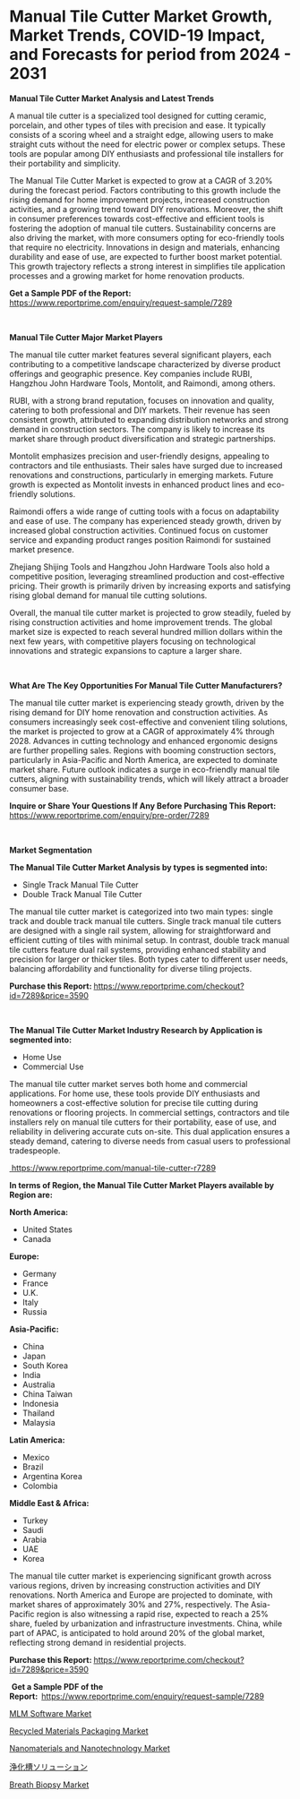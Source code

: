 <p><h1>Manual Tile Cutter Market Growth, Market Trends, COVID-19 Impact, and Forecasts for period from 2024 - 2031</h1></p><p><strong>Manual Tile Cutter Market Analysis and Latest Trends</strong></p>
<p><p>A manual tile cutter is a specialized tool designed for cutting ceramic, porcelain, and other types of tiles with precision and ease. It typically consists of a scoring wheel and a straight edge, allowing users to make straight cuts without the need for electric power or complex setups. These tools are popular among DIY enthusiasts and professional tile installers for their portability and simplicity.</p><p>The Manual Tile Cutter Market is expected to grow at a CAGR of 3.20% during the forecast period. Factors contributing to this growth include the rising demand for home improvement projects, increased construction activities, and a growing trend toward DIY renovations. Moreover, the shift in consumer preferences towards cost-effective and efficient tools is fostering the adoption of manual tile cutters. Sustainability concerns are also driving the market, with more consumers opting for eco-friendly tools that require no electricity. Innovations in design and materials, enhancing durability and ease of use, are expected to further boost market potential. This growth trajectory reflects a strong interest in simplifies tile application processes and a growing market for home renovation products.</p></p>
<p><strong>Get a Sample PDF of the Report:&nbsp;</strong> <a href="https://www.reportprime.com/enquiry/request-sample/7289">https://www.reportprime.com/enquiry/request-sample/7289</a></p>
<p>&nbsp;</p>
<p><strong>Manual Tile Cutter Major Market Players</strong></p>
<p><p>The manual tile cutter market features several significant players, each contributing to a competitive landscape characterized by diverse product offerings and geographic presence. Key companies include RUBI, Hangzhou John Hardware Tools, Montolit, and Raimondi, among others. </p><p>RUBI, with a strong brand reputation, focuses on innovation and quality, catering to both professional and DIY markets. Their revenue has seen consistent growth, attributed to expanding distribution networks and strong demand in construction sectors. The company is likely to increase its market share through product diversification and strategic partnerships.</p><p>Montolit emphasizes precision and user-friendly designs, appealing to contractors and tile enthusiasts. Their sales have surged due to increased renovations and constructions, particularly in emerging markets. Future growth is expected as Montolit invests in enhanced product lines and eco-friendly solutions.</p><p>Raimondi offers a wide range of cutting tools with a focus on adaptability and ease of use. The company has experienced steady growth, driven by increased global construction activities. Continued focus on customer service and expanding product ranges position Raimondi for sustained market presence.</p><p>Zhejiang Shijing Tools and Hangzhou John Hardware Tools also hold a competitive position, leveraging streamlined production and cost-effective pricing. Their growth is primarily driven by increasing exports and satisfying rising global demand for manual tile cutting solutions.</p><p>Overall, the manual tile cutter market is projected to grow steadily, fueled by rising construction activities and home improvement trends. The global market size is expected to reach several hundred million dollars within the next few years, with competitive players focusing on technological innovations and strategic expansions to capture a larger share.</p></p>
<p>&nbsp;</p>
<p><strong>What Are The Key Opportunities For Manual Tile Cutter Manufacturers?</strong></p>
<p><p>The manual tile cutter market is experiencing steady growth, driven by the rising demand for DIY home renovation and construction activities. As consumers increasingly seek cost-effective and convenient tiling solutions, the market is projected to grow at a CAGR of approximately 4% through 2028. Advances in cutting technology and enhanced ergonomic designs are further propelling sales. Regions with booming construction sectors, particularly in Asia-Pacific and North America, are expected to dominate market share. Future outlook indicates a surge in eco-friendly manual tile cutters, aligning with sustainability trends, which will likely attract a broader consumer base.</p></p>
<p><strong>Inquire or Share Your Questions If Any Before Purchasing This Report:</strong> <a href="https://www.reportprime.com/enquiry/pre-order/7289">https://www.reportprime.com/enquiry/pre-order/7289</a></p>
<p>&nbsp;</p>
<p><strong>Market Segmentation</strong></p>
<p><strong>The Manual Tile Cutter Market Analysis by types is segmented into:</strong></p>
<p><ul><li>Single Track Manual Tile Cutter</li><li>Double Track Manual Tile Cutter</li></ul></p>
<p><p>The manual tile cutter market is categorized into two main types: single track and double track manual tile cutters. Single track manual tile cutters are designed with a single rail system, allowing for straightforward and efficient cutting of tiles with minimal setup. In contrast, double track manual tile cutters feature dual rail systems, providing enhanced stability and precision for larger or thicker tiles. Both types cater to different user needs, balancing affordability and functionality for diverse tiling projects.</p></p>
<p><strong>Purchase this Report:&nbsp;</strong><a href="https://www.reportprime.com/checkout?id=7289&price=3590">https://www.reportprime.com/checkout?id=7289&price=3590</a></p>
<p>&nbsp;</p>
<p><strong>The Manual Tile Cutter Market Industry Research by Application is segmented into:</strong></p>
<p><ul><li>Home Use</li><li>Commercial Use</li></ul></p>
<p><p>The manual tile cutter market serves both home and commercial applications. For home use, these tools provide DIY enthusiasts and homeowners a cost-effective solution for precise tile cutting during renovations or flooring projects. In commercial settings, contractors and tile installers rely on manual tile cutters for their portability, ease of use, and reliability in delivering accurate cuts on-site. This dual application ensures a steady demand, catering to diverse needs from casual users to professional tradespeople.</p></p>
<p><a href="https://www.reportprime.com/manual-tile-cutter-r7289">&nbsp;https://www.reportprime.com/manual-tile-cutter-r7289</a></p>
<p><strong>In terms of Region, the Manual Tile Cutter Market Players available by Region are:</strong></p>
<p>
    <p> <strong> North America: </strong>
        <ul>
            <li>United States</li>
            <li>Canada</li>
        </ul>
        </p> 
    <p> <strong> Europe: </strong>
        <ul>
            <li>Germany</li>
            <li>France</li>
            <li>U.K.</li>
            <li>Italy</li>
            <li>Russia</li>
        </ul>
        </p> 
    <p> <strong> Asia-Pacific: </strong>
        <ul>
            <li>China</li>
            <li>Japan</li>
            <li>South Korea</li>
            <li>India</li>
            <li>Australia</li>
            <li>China Taiwan</li>
            <li>Indonesia</li>
            <li>Thailand</li>
            <li>Malaysia</li>
        </ul>
        </p> 
    <p> <strong> Latin America: </strong>
        <ul>
            <li>Mexico</li>
            <li>Brazil</li>
            <li>Argentina Korea</li>
            <li>Colombia</li>
        </ul>
        </p> 
    <p> <strong> Middle East & Africa: </strong>
        <ul>
            <li>Turkey</li>
            <li>Saudi</li>
            <li>Arabia</li>
            <li>UAE</li>
            <li>Korea</li>
        </ul>
    </p>
    </p>
<p><p>The manual tile cutter market is experiencing significant growth across various regions, driven by increasing construction activities and DIY renovations. North America and Europe are projected to dominate, with market shares of approximately 30% and 27%, respectively. The Asia-Pacific region is also witnessing a rapid rise, expected to reach a 25% share, fueled by urbanization and infrastructure investments. China, while part of APAC, is anticipated to hold around 20% of the global market, reflecting strong demand in residential projects.</p></p>
<p><strong>Purchase this Report: </strong><a href="https://www.reportprime.com/checkout?id=7289&price=3590">https://www.reportprime.com/checkout?id=7289&price=3590</a></p>
<p>&nbsp;<strong>Get a Sample PDF of the Report:&nbsp;&nbsp;</strong><a href="https://www.reportprime.com/enquiry/request-sample/7289">https://www.reportprime.com/enquiry/request-sample/7289</a></p>
<p><strong></strong></p>
<p><p><a href="https://www.linkedin.com/pulse/future-mlm-software-market-global-forecast-trends-2024-2031-cahnf?trackingId=VVhaUEZ9TESFs8FTEAce%2Bw%3D%3D">MLM Software Market</a></p><p><a href="https://issuu.com/reportprime-2/docs/recycled-materials-packaging-market_0a0e697834f772">Recycled Materials Packaging Market</a></p><p><a href="https://medium.com/@sallyselcenk46/how-the-nanomaterials-and-nanotechnology-market-will-be-evolved-cf7fecffa35a">Nanomaterials and Nanotechnology Market</a></p><p><a href="https://medium.com/@dressleredward/%E3%82%BB%E3%83%97%E3%83%86%E3%82%A3%E3%83%83%E3%82%AF%E3%82%BD%E3%83%AA%E3%83%A5%E3%83%BC%E3%82%B7%E3%83%A7%E3%83%B3%E5%B8%82%E5%A0%B4-%E3%82%B0%E3%83%AD%E3%83%BC%E3%83%90%E3%83%AB%E3%81%8A%E3%82%88%E3%81%B3%E5%9C%B0%E5%9F%9F%E5%88%86%E6%9E%90-%E5%9C%B0%E5%9F%9F-%E5%9B%BD%E5%88%A5%E5%88%86%E6%9E%90-%E7%AB%B6%E4%BA%89%E7%92%B0%E5%A2%83%E3%81%AB%E7%84%A6%E7%82%B9%E3%82%92%E5%BD%93%E3%81%A6%E3%81%9F%E5%88%86%E6%9E%90%E3%81%A8%E4%BA%88%E6%B8%AC-2024-2031%E5%B9%B4-d3ab351d97b1">浄化槽ソリューション</a></p><p><a href="https://medium.com/@sallyselcenk46/insights-into-the-breath-biopsy-market-market-players-market-size-geographical-regions-and-62e4f08f5b29">Breath Biopsy Market</a></p></p>